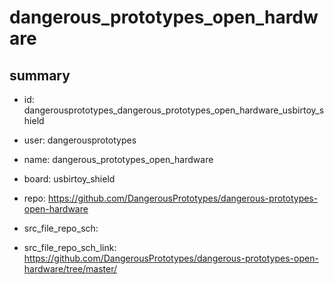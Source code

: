 # dangerous_prototypes_open_hardware
 
## summary 
* id: dangerousprototypes_dangerous_prototypes_open_hardware_usbirtoy_shield
* user: dangerousprototypes
* name: dangerous_prototypes_open_hardware
* board: usbirtoy_shield
* repo: https://github.com/DangerousPrototypes/dangerous-prototypes-open-hardware



* src_file_repo_sch: 
* src_file_repo_sch_link: https://github.com/DangerousPrototypes/dangerous-prototypes-open-hardware/tree/master/






